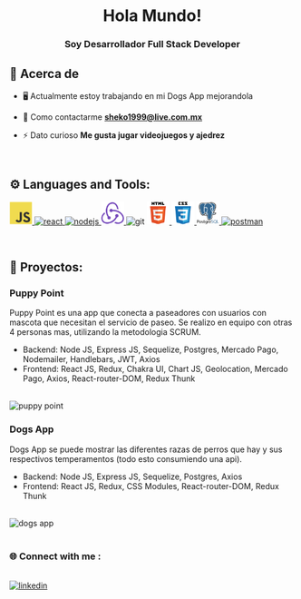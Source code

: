 <h1 align="center">Hola Mundo!</h1>
<h3 align="center">Soy Desarrollador Full Stack Developer</h3>

## 👤 Acerca de

- 🖥️ Actualmente estoy trabajando en mi Dogs App mejorandola

- 📩 Como contactarme **sheko1999@live.com.mx**

- ⚡ Dato curioso **Me gusta jugar videojuegos y ajedrez**

<br/>

## ⚙️ Languages and Tools:

<p align="left"> 
<a href="https://developer.mozilla.org/en-US/docs/Web/JavaScript" target="_blank" rel="noreferrer"> 
<img src="https://raw.githubusercontent.com/devicons/devicon/master/icons/javascript/javascript-original.svg" alt="javascript" width="40" height="40"/> 
</a> 
<a href="https://reactjs.org/" target="_blank" rel="noreferrer"> 
<img src="https://upload.wikimedia.org/wikipedia/commons/thumb/4/47/React.svg/1200px-React.svg.png" alt="react" width="40" height="40"/> 
</a>
<a href="https://nodejs.org" target="_blank" rel="noreferrer"> 
<img src="https://seeklogo.com/images/N/nodejs-logo-FBE122E377-seeklogo.com.png" alt="nodejs" width="40" height="40"/> 
</a> 
<a href="https://redux.js.org" target="_blank" rel="noreferrer"> 
<img src="https://raw.githubusercontent.com/devicons/devicon/master/icons/redux/redux-original.svg" alt="redux" width="40" height="40"/> 
</a>
<img src="https://www.vectorlogo.zone/logos/git-scm/git-scm-icon.svg" alt="git" width="40" height="40"/> </a> <a href="https://www.w3.org/html/" target="_blank" rel="noreferrer"> 
<img src="https://raw.githubusercontent.com/devicons/devicon/master/icons/html5/html5-original-wordmark.svg" alt="html5" width="40" height="40"/> 
</a> 
<a href="https://www.w3schools.com/css/" target="_blank" rel="noreferrer"> 
<img src="https://raw.githubusercontent.com/devicons/devicon/master/icons/css3/css3-original-wordmark.svg" alt="css3" width="40" height="40"/> 
</a>
<a href="https://www.postgresql.org" target="_blank" rel="noreferrer"> 
<img src="https://raw.githubusercontent.com/devicons/devicon/master/icons/postgresql/postgresql-original-wordmark.svg" alt="postgresql" width="40" height="40"/> 
</a>
<a href="https://git-scm.com/" target="_blank" rel="noreferrer"> 
<a href="https://postman.com" target="_blank" rel="noreferrer"> 
<img src="https://www.vectorlogo.zone/logos/getpostman/getpostman-icon.svg" alt="postman" width="40" height="40"/> 
</a> 
</p>

<br/>

## 🚀 Proyectos:

### Puppy Point
Puppy Point es una app que conecta a paseadores con usuarios con mascota que necesitan el servicio de paseo.
Se realizo en equipo con otras 4 personas mas, utilizando la metodologia SCRUM.

- Backend: Node JS, Express JS, Sequelize, Postgres, Mercado Pago, Nodemailer, Handlebars, JWT, Axios
- Frontend: React JS, Redux, Chakra UI, Chart JS, Geolocation, Mercado Pago, Axios, React-router-DOM, Redux Thunk

<br/>
<img src='https://res.cloudinary.com/puppy-point/image/upload/v1653413883/projects/puppypoint_hiqylo.png'  alt="puppy point" />

<br/>

### Dogs App
Dogs App se puede mostrar las diferentes razas de perros que hay y sus respectivos temperamentos (todo esto consumiendo una api).

- Backend: Node JS, Express JS, Sequelize, Postgres, Axios
- Frontend: React JS, Redux, CSS Modules, React-router-DOM, Redux Thunk

<br/>
<img src='https://onedrive.live.com/?v=photos&cid=3F0B410A1EF3D0C7&id=3F0B410A1EF3D0C7%211873&parId=root&parQt=allmyphotos&o=OneUp'  alt="dogs app" />

<br/>
  
<br/>  
<h3 align="left">  🌐 Connect with me :</h3>  
<br/>  
<div>
<a href="https://www.linkedin.com/in/seallity" target="_blank">
<img src=https://img.shields.io/badge/linkedin-%231E77B5.svg?&style=for-the-badge&logo=linkedin&logoColor=white alt=linkedin style="margin-bottom: 5px;" />
</a>  
</div>
